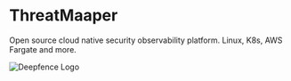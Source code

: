 # ThreatMaaper
Open source cloud native security observability platform. Linux, K8s, AWS Fargate and more.

<img src="/deepfence/ThreatMapper/raw/master/images/readme/deepfence-logo.png" alt="Deepfence Logo" style="max-width: 100%;">

